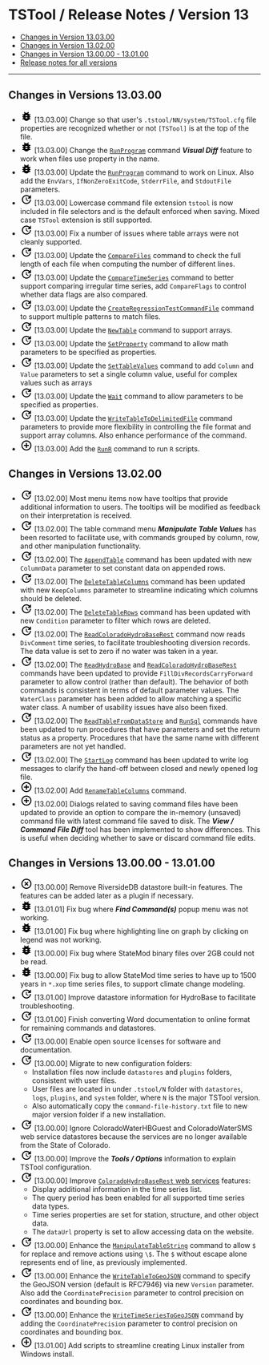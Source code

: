 # TSTool / Release Notes / Version 13 #

* [Changes in Version 13.03.00](#changes-in-version-130300)
* [Changes in Version 13.02.00](#changes-in-version-130200)
* [Changes in Version 13.00.00 - 13.01.00](#changes-in-version-130000-130100)
* [Release notes for all versions](release-notes.md)

----------

## Changes in Versions 13.03.00 ##

* ![bug](bug.png) [13.03.00] Change so that user's `.tstool/NN/system/TSTool.cfg` file
properties are recognized whether or not `[TSTool]` is at the top of the file.
* ![bug](bug.png) [13.03.00] Change the [`RunProgram`](../command-ref/CompareFiles/CompareFiles.md) command
***Visual Diff*** feature to work when files use property in the name.
* ![bug](bug.png) [13.03.00] Update the [`RunProgram`](../command-ref/RunProgram/RunProgram.md) command to work on Linux.
Also add the `EnvVars`, `IfNonZeroExitCode`, `StderrFile`, and `StdoutFile` parameters.
* ![change](change.png) [13.03.00] Lowercase command file extension `tstool` is now included in file selectors and is the default
enforced when saving.  Mixed case `TSTool` extension is still supported.
* ![change](change.png) [13.03.00] Fix a number of issues where table arrays were not cleanly supported.
* ![change](change.png) [13.03.00] Update the [`CompareFiles`](../command-ref/CompareFiles/CompareFiles.md) command to
check the full length of each file when computing the number of different lines.
* ![change](change.png) [13.03.00] Update the [`CompareTimeSeries`](../command-ref/CompareTimeSeries/CompareTimeSeries.md)
command to better support comparing irregular time series,
add `CompareFlags` to control whether data flags are also compared.
* ![change](change.png) [13.03.00] Update the
[`CreateRegressionTestCommandFile`](../command-ref/CreateRegressionTestCommandFile/CreateRegressionTestCommandFile.md)
command to support multiple patterns to match files.
* ![change](change.png) [13.03.00] Update the [`NewTable`](../command-ref/NewTable/NewTable.md) command to support arrays.
* ![change](change.png) [13.03.00] Update the [`SetProperty`](../command-ref/SetProperty/SetProperty.md) command to allow math parameters to be specified as properties.
* ![change](change.png) [13.03.00] Update the [`SetTableValues`](../command-ref/SetTableValues/SetTableValues.md) command to
add `Column` and `Value` parameters to set a single column value, useful for complex values such as arrays
* ![change](change.png) [13.03.00] Update the [`Wait`](../command-ref/Wait/Wait.md) command to allow parameters to be specified as properties.
* ![change](change.png) [13.03.00] Update the [`WriteTableToDelimitedFile`](../command-ref/WriteTableToDelimitedFile/WriteTableToDelimitedFile.md)
command parameters to provide more flexibility in controlling the file format and support array columns.
Also enhance performance of the command.
* ![new](new.png) [13.03.00] Add the [`RunR`](../command-ref/RunR/RunR.md) command to run `R` scripts.

## Changes in Versions 13.02.00 ##

* ![change](change.png) [13.02.00] Most menu items now have tooltips that provide additional information to users.
The tooltips will be modified as feedback on their interpretation is received.
* ![change](change.png) [13.02.00] The table command menu ***Manipulate Table Values*** has been resorted to facilitate use,
with commands grouped by column, row, and other manipulation functionality.
* ![change](change.png) [13.02.00] The [`AppendTable`](../command-ref/AppendTable/AppendTable.md) command
has been updated with new `ColumnData` parameter to set constant data on appended rows.
* ![change](change.png) [13.02.00] The [`DeleteTableColumns`](../command-ref/DeleteTableColumns/DeleteTableColumns.md) command
has been updated with new `KeepColumns` parameter to streamline indicating which columns should be deleted.
* ![change](change.png) [13.02.00] The [`DeleteTableRows`](../command-ref/DeleteTableRows/DeleteTableRows.md) command
has been updated with new `Condition` parameter to filter which rows are deleted.
* ![change](change.png) [13.02.00] The [`ReadColoradoHydroBaseRest`](../command-ref/ReadColoradoHydroBaseRest/ReadColoradoHydroBaseRest.md)
command now reads `DivComment` time series, to facilitate troubleshooting diversion records.
The data value is set to zero if no water was taken in a year.
* ![change](change.png) [13.02.00] The [`ReadHydroBase`](../command-ref/ReadHydroBase/ReadHydroBase.md) and
[`ReadColoradoHydroBaseRest`](../command-ref/ReadColoradoHydroBaseRest/ReadColoradoHydroBaseRest.md)
commands have been updated to provide `FillDivRecordsCarryForward` parameter to allow control (rather than default).
The behavior of both commands is consistent in terms of default parameter values.
The `WaterClass` parameter has been added to allow matching a specific water class.
A number of usability issues have also been fixed.
* ![change](change.png) [13.02.00] The [`ReadTableFromDataStore`](../command-ref/ReadTableFromDataStore/ReadTableFromDataStore.md) and
[`RunSql`](../command-ref/RunSql/RunSql.md) commands have been updated to run procedures that have parameters and
set the return status as a property.
Procedures that have the same name with different parameters are not yet handled.
* ![change](change.png) [13.02.00] The [`StartLog`](../command-ref/StartLog/StartLog.md) command
has been updated to write log messages to clarify the hand-off between closed and newly opened log file.
* ![new](new.png) [13.02.00] Add [`RenameTableColumns`](../command-ref/RenameTableColumns/RenameTableColumns.md) command.
* ![new](new.png) [13.02.00] Dialogs related to saving command files have been updated to provide an option to
compare the in-memory (unsaved) command file with latest command file saved to disk.
The ***View / Command File Diff*** tool has been implemented to show differences.
This is useful when deciding whether to save or discard command file edits.

## Changes in Versions 13.00.00 - 13.01.00 ##

* ![remove](remove.png) [13.00.00] Remove RiversideDB datastore built-in features.
The features can be added later as a plugin if necessary.
* ![bug](bug.png) [13.01.01] Fix bug where ***Find Command(s)*** popup menu was not working.
* ![bug](bug.png) [13.01.00] Fix bug where highlighting line on graph by clicking on legend was not working.
* ![bug](bug.png) [13.00.00] Fix bug where StateMod binary files over 2GB could not be read.
* ![bug](bug.png) [13.00.00] Fix bug to allow StateMod time series to have up to 1500 years
in `*.xop` time series files, to support climate change modeling.
* ![change](change.png) [13.01.00] Improve datastore information for HydroBase to facilitate troubleshooting.
* ![change](change.png) [13.01.00] Finish converting Word documentation to online format for remaining commands and datastores.
* ![change](change.png) [13.00.00] Enable open source licenses for software and documentation.
* ![change](change.png) [13.00.00] Migrate to new configuration folders:
	+ Installation files now include `datastores` and `plugins` folders, consistent with user files.
	+ User files are located in under `.tstool/N` folder with `datastores`, `logs`, `plugins`, and `system` folder,
where `N` is the major TSTool version.
	+ Also automatically copy the `command-file-history.txt` file to new major version folder if a new installation.
* ![change](change.png) [13.00.00] Ignore ColoradoWaterHBGuest and ColoradoWaterSMS web service
datastores because the services are no longer available from the State of Colorado.
* ![change](change.png) [13.00.00] Improve the ***Tools / Options*** information to explain TSTool configuration.
* ![change](change.png) [13.00.00] Improve
[`ColoradoHydroBaseRest` web services](../datastore-ref/ColoradoHydroBaseRest/ColoradoHydroBaseRest.md) features:
	+ Display additional information in the time series list.
	+ The query period has been enabled for all supported time series data types.
	+ Time series properties are set for station, structure, and other object data.
	+ The `dataUrl` property is set to allow accessing data on the website.
* ![change](change.png) [13.00.00] Enhance the
[`ManipulateTableString`](../command-ref/ManipulateTableString/ManipulateTableString.md) command
to allow `$` for replace and remove actions using `\$`.
The `$` without escape alone represents end of line, as previously implemented.
* ![change](change.png) [13.00.00] Enhance the
[`WriteTableToGeoJSON`](../command-ref/WriteTableToGeoJSON/WriteTableToGeoJSON.md) command
to specify the GeoJSON version (default is RFC7946) via new `Version` parameter.
Also add the `CoordinatePrecision` parameter to control precision on coordinates and bounding box.
* ![change](change.png) [13.00.00] Enhance the
[`WriteTimeSeriesToGeoJSON`](../command-ref/WriteTimeSeriesToGeoJSON/WriteTimeSeriesToGeoJSON.md) command
by adding the `CoordinatePrecision` parameter to control precision on coordinates and bounding box.
* ![new](new.png) [13.01.00] Add scripts to streamline creating Linux installer from Windows install.
